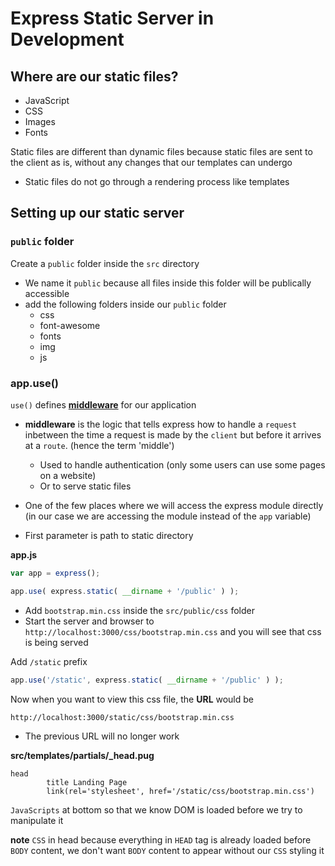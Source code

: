 # Express Static Server in Development

## Where are our static files?
* JavaScript
* CSS
* Images
* Fonts

Static files are different than dynamic files because static files are sent to the client as is, without any changes that our templates can undergo

* Static files do not go through a rendering process like templates

## Setting up our static server

### `public` folder
Create a `public` folder inside the `src` directory

* We name it `public` because all files inside this folder will be publically accessible
* add the following folders inside our `public` folder
    - css
    - font-awesome
    - fonts
    - img
    - js

### app.use()
`use()` defines **[middleware](https://expressjs.com/en/guide/using-middleware.html)** for our application

* **middleware** is the logic that tells express how to handle a `request` inbetween the time a request is made by the `client` but before it arrives at a `route`. (hence the term 'middle')
    - Used to handle authentication (only some users can use some pages on a website)
    - Or to serve static files

* One of the few places where we will access the express module directly (in our case we are accessing the module instead of the `app` variable)
* First parameter is path to static directory

**app.js**

```js
var app = express();

app.use( express.static( __dirname + '/public' ) );
```

* Add `bootstrap.min.css` inside the `src/public/css` folder
* Start the server and browser to `http://localhost:3000/css/bootstrap.min.css` and you will see that css is being served

Add `/static` prefix

```js
app.use('/static', express.static( __dirname + '/public' ) );
```

Now when you want to view this css file, the **URL** would be

`http://localhost:3000/static/css/bootstrap.min.css`

* The previous URL will no longer work

**src/templates/partials/_head.pug**

```
head
        title Landing Page
        link(rel='stylesheet', href='/static/css/bootstrap.min.css')
```

`JavaScripts` at bottom so that we know DOM is loaded before we try to manipulate it

**note** `CSS` in head because everything in `HEAD` tag is already loaded before `BODY` content, we don't want `BODY` content to appear without our `CSS` styling it

